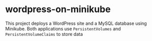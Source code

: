 # wordpress-on-minikube

This project deploys a WordPress site and a MySQL database using Minikube. Both applications use `PersistentVolumes` and `PersistentVolumeClaims` to store data

